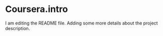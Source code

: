 # Coursera.intro

I am editing the README file. Adding some more details about the project description.
